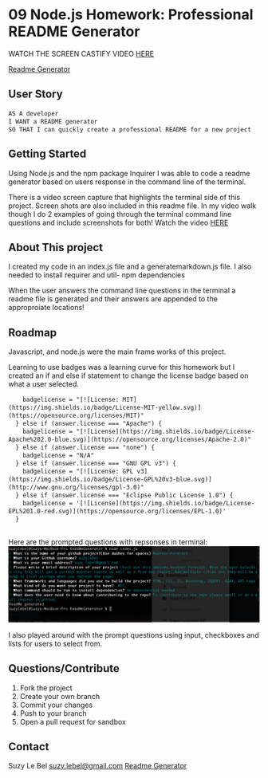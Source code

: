 # 09 Node.js Homework: Professional README Generator

WATCH THE SCREEN CASTIFY VIDEO [HERE](https://drive.google.com/file/d/1Zj3rK1KWRZ53rGEcxl0cbGMTNpQhcrIf/view)

[Readme Generator](https://github.com/suzylebel/ReadMeGenerator)

## User Story

```
AS A developer
I WANT a README generator
SO THAT I can quickly create a professional README for a new project
```


## Getting Started

Using Node.js and the npm package Inquirer I was able to code a readme generator based on users response in the command line of the terminal. 

There is a video screen capture that highlights the terminal side of this project. Screen shots are also included in this readme file. In my video walk though I do 2 examples of going through the terminal command line questions and include screenshots for both! Watch the video [HERE](https://drive.google.com/file/d/1Zj3rK1KWRZ53rGEcxl0cbGMTNpQhcrIf/view)


## About This project 

I created my code in an index.js file and a generatemarkdown.js file. I also needed to install requirer and util-  npm dependencies

When the user answers the command line questions in the terminal a readme file is generated and their answers are appended to the approproiate locations!

## Roadmap

Javascript, and node.js were the main frame works of this project. 

Learning to use badges was a learning curve for this homework but I created an if and else if statement to change the license badge based on what a user selected. 

``` if (answer.license === "MIT") {
    badgelicense = "[![License: MIT](https://img.shields.io/badge/License-MIT-yellow.svg)](https://opensource.org/licenses/MIT)"
  } else if (answer.license === "Apache") {
    badgelicense = "[![License](https://img.shields.io/badge/License-Apache%202.0-blue.svg)](https://opensource.org/licenses/Apache-2.0)"
  } else if (answer.license === "none") {
    badgelicense = "N/A"
  } else if (answer.license === "GNU GPL v3") {
    badgelicense = "[![License: GPL v3](https://img.shields.io/badge/License-GPL%20v3-blue.svg)](http://www.gnu.org/licenses/gpl-3.0)"
  } else if (answer.license === "Eclipse Public License 1.0") {
    badgelicense = '[![License](https://img.shields.io/badge/License-EPL%201.0-red.svg)](https://opensource.org/licenses/EPL-1.0)'
  }
 
```

Here are the prompted questions with repsonses in terminal: 
![Terminal Questions](IMAGES/terminal.png)

I also played around with the prompt questions using input, checkboxes and lists for users to select from. 

## Questions/Contribute 
1. Fork the project
2. Create your own branch 
3. Commit your changes 
4. Push to your branch 
5. Open a pull request for sandbox


## Contact

Suzy Le Bel 
suzy.lebel@gmail.com
[Readme Generator](https://github.com/suzylebel/ReadMeGenerator)